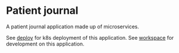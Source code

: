 # Patient journal

A patient journal application made up of microservices.

See [deploy](https://github.com/CM1007-patient-journal/deploy) for k8s deployment of this application.
See [workspace](https://github.com/CM1007-patient-journal/cm1007-workspace) for development on this application.

